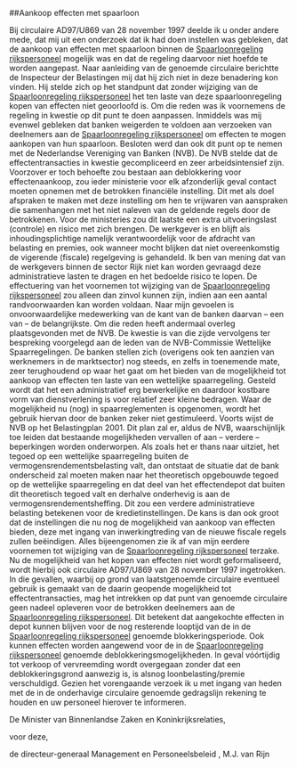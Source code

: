 <meta http-equiv='Content-Type' content='text/html; charset=utf-8' />

##Aankoop effecten met spaarloon 

Bij circulaire AD97/U869 van 28 november 1997 deelde ik u onder andere mede, dat mij uit een onderzoek dat ik had doen instellen was gebleken, dat de aankoop van effecten met spaarloon binnen de [Spaarloonregeling rijkspersoneel](../../../../../../ministeriele-regeling/spaarloonregeling/rijkspersoneel/BWBR0006585/README.md) mogelijk was en dat de regeling daarvoor niet hoefde te worden aangepast. Naar aanleiding van de genoemde circulaire berichtte de Inspecteur der Belastingen mij dat hij zich niet in deze benadering kon vinden. Hij stelde zich op het standpunt dat zonder wijziging van de [Spaarloonregeling rijkspersoneel](../../../../../../ministeriele-regeling/spaarloonregeling/rijkspersoneel/BWBR0006585/README.md) het ten laste van deze spaarloonregeling kopen van effecten niet geoorloofd is. Om die reden was ik voornemens de regeling in kwestie op dit punt te doen aanpassen. Inmiddels was mij evenwel gebleken dat banken weigerden te voldoen aan verzoeken van deelnemers aan de [Spaarloonregeling rijkspersoneel](../../../../../../ministeriele-regeling/spaarloonregeling/rijkspersoneel/BWBR0006585/README.md) om effecten te mogen aankopen van hun spaarloon. Besloten werd dan ook dit punt op te nemen met de Nederlandse Vereniging van Banken (NVB). De NVB stelde dat de effectentransacties in kwestie gecompliceerd en zeer arbeidsintensief zijn. Voorzover er toch behoefte zou bestaan aan deblokkering voor effectenaankoop, zou ieder ministerie voor elk afzonderlijk geval contact moeten opnemen met de betrokken financiële instelling. Dit met als doel afspraken te maken met deze instelling om hen te vrijwaren van aanspraken die samenhangen met het niet naleven van de geldende regels door de betrokkenen. Voor de ministeries zou dit laatste een extra uitvoeringslast (controle) en risico met zich brengen. De werkgever is en blijft als inhoudingsplichtige namelijk verantwoordelijk voor de afdracht van belasting en premies, ook wanneer mocht blijken dat niet overeenkomstig de vigerende (fiscale) regelgeving is gehandeld. Ik ben van mening dat van de werkgevers binnen de sector Rijk niet kan worden gevraagd deze administratieve lasten te dragen en het bedoelde risico te lopen. De effectuering van het voornemen tot wijziging van de [Spaarloonregeling rijkspersoneel](../../../../../../ministeriele-regeling/spaarloonregeling/rijkspersoneel/BWBR0006585/README.md) zou alleen dan zinvol kunnen zijn, indien aan een aantal randvoorwaarden kan worden voldaan. Naar mijn gevoelen is onvoorwaardelijke medewerking van de kant van de banken daarvan – een van – de belangrijkste. Om die reden heeft andermaal overleg plaatsgevonden met de NVB. De kwestie is van die zijde vervolgens ter bespreking voorgelegd aan de leden van de NVB-Commissie Wettelijke Spaarregelingen. De banken stellen zich (overigens ook ten aanzien van werknemers in de marktsector) nog steeds, en zelfs in toenemende mate, zeer terughoudend op waar het gaat om het bieden van de mogelijkheid tot aankoop van effecten ten laste van een wettelijke spaarregeling. Gesteld wordt dat het een administratief erg bewerkelijke en daardoor kostbare vorm van dienstverlening is voor relatief zeer kleine bedragen. Waar de mogelijkheid nu (nog) in spaarreglementen is opgenomen, wordt het gebruik hiervan door de banken zeker niet gestimuleerd. Voorts wijst de NVB op het Belastingplan 2001. Dit plan zal er, aldus de NVB, waarschijnlijk toe leiden dat bestaande mogelijkheden vervallen of aan – verdere – beperkingen worden onderworpen. Als zoals het er thans naar uitziet, het tegoed op een wettelijke spaarregeling buiten de vermogensrendementsbelasting valt, dan ontstaat de situatie dat de bank onderscheid zal moeten maken naar het theoretisch opgebouwde tegoed op de wettelijke spaarregeling en dat deel van het effectendepot dat buiten dit theoretisch tegoed valt en derhalve onderhevig is aan de vermogensrendementsheffing. Dit zou een verdere administratieve belasting betekenen voor de kredietinstellingen. De kans is dan ook groot dat de instellingen die nu nog de mogelijkheid van aankoop van effecten bieden, deze met ingang van inwerkingtreding van de nieuwe fiscale regels zullen beëindigen. Alles bijeengenomen zie ik af van mijn eerdere voornemen tot wijziging van de [Spaarloonregeling rijkspersoneel](../../../../../../ministeriele-regeling/spaarloonregeling/rijkspersoneel/BWBR0006585/README.md) terzake. Nu de mogelijkheid van het kopen van effecten niet wordt geformaliseerd, wordt hierbij ook circulaire AD97/U869 van 28 november 1997 ingetrokken. In die gevallen, waarbij op grond van laatstgenoemde circulaire eventueel gebruik is gemaakt van de daarin geopende mogelijkheid tot effectentransacties, mag het intrekken op dat punt van genoemde circulaire geen nadeel opleveren voor de betrokken deelnemers aan de [Spaarloonregeling rijkspersoneel](../../../../../../ministeriele-regeling/spaarloonregeling/rijkspersoneel/BWBR0006585/README.md). Dit betekent dat aangekochte effecten in depot kunnen blijven voor de nog resterende looptijd van de in de [Spaarloonregeling rijkspersoneel](../../../../../../ministeriele-regeling/spaarloonregeling/rijkspersoneel/BWBR0006585/README.md) genoemde blokkeringsperiode. Ook kunnen effecten worden aangewend voor de in de [Spaarloonregeling rijkspersoneel](../../../../../../ministeriele-regeling/spaarloonregeling/rijkspersoneel/BWBR0006585/README.md) genoemde deblokkeringsmogelijkheden. In geval vóórtijdig tot verkoop of vervreemding wordt overgegaan zonder dat een deblokkeringsgrond aanwezig is, is alsnog loonbelasting/premie verschuldigd. Gezien het vorengaande verzoek ik u met ingang van heden met de in de onderhavige circulaire genoemde gedragslijn rekening te houden en uw personeel hierover te informeren.  

De 
Minister van Binnenlandse Zaken en Koninkrijksrelaties,

voor deze, 

de 
directeur-generaal Management en Personeelsbeleid ,
M.J. van Rijn   
